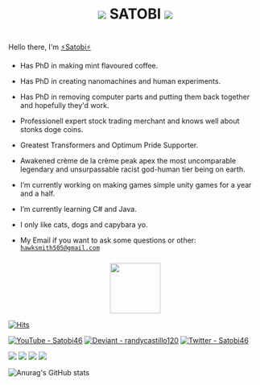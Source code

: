# <p align="center"><img src="https://static.wikia.nocookie.net/ragnarok_gamepedia_en/images/e/eb/SundaeLaw.png/revision/latest?cb=20161103222811"> **SATOBI** <img src="https://static.wikia.nocookie.net/ragnarok_gamepedia_en/images/e/eb/SundaeLaw.png/revision/latest?cb=20161103222811"></p>
#


###
Hello there, I'm [⚡Satobi⚡](#satobi)

+ Has PhD in making mint flavoured coffee.
+ Has PhD in creating nanomachines and human experiments.
+ Has PhD in removing computer parts and putting them back together and hopefully they'd work.
+ Professionell expert stock trading merchant and knows well about stonks doge coins.
+ Greatest Transformers and Optimum Pride Supporter.
+ Awakened crème de la crème peak apex the most uncomparable legendary and unsurpassable racist god-human tier being on earth.

+ I’m currently working on making games simple unity games for a year and a half.
+ I’m currently learning C# and Java.
+ I only like cats, dogs and capybara yo.
+ My Email if you want to ask some questions or other: [`hawksmith505@gmail.com`](https://mail.google.com/mail/)
###


<div id="header" align="center">
  <img src="https://media3.giphy.com/media/FlQUFEG7QDdhD01eeo/giphy.gif?cid=790b76110a11e0a9f9c7d9cc41bb0e11700773169e3a9966&rid=giphy.gif&ct=s" width="100"/>
</div>


[![Hits](https://hits.seeyoufarm.com/api/count/incr/badge.svg?url=https%3A%2F%2Fgithub.com%2Fgjbae1212%2Fhit-counter&count_bg=%2300CF09&title_bg=%23454545&icon=sourceengine.svg&icon_color=%23FFA200&title=Hits&edge_flat=false)](https://hits.seeyoufarm.com)

<a href="https://www.youtube.com/channel/UCvoX6IkC3E3YCt1LZXGpxzw"><img src="https://img.shields.io/static/v1?label=YouTube&message=Satobi46&color=%23FF0000&logo=YouTube&logoColor=%23FF0000" alt="YouTube - Satobi46"></a> <a href="https://www.deviantart.com/randycastillo120"><img src="https://img.shields.io/badge/Deviant-randycastillo120-2ea44f?logo=DeviantArt&logoColor=%2305CC47" alt="Deviant - randycastillo120"></a> <a href="https://twitter.com/Satobi46"><img src="https://img.shields.io/static/v1?label=Twitter&message=Satobi46&color=%231DA1F2&logo=Twitter&logoColor=%231DA1F2" alt="Twitter - Satobi46"></a>

<img src="https://img.shields.io/badge/C%23-239120?style=for-the-badge&logo=c-sharp&logoColor=white"> <img src="https://img.shields.io/badge/C%2B%2B-00599C?style=for-the-badge&logo=c%2B%2B&logoColor=white"> <img src="https://img.shields.io/badge/JavaScript-323330?style=for-the-badge&logo=javascript&logoColor=F7DF1E"> <img src="https://img.shields.io/badge/json-5E5C5C?style=for-the-badge&logo=json&logoColor=white https://img.shields.io/badge/Lua-2C2D72?style=for-the-badge&logo=lua&logoColor=white">

![Anurag's GitHub stats](https://github-readme-stats.vercel.app/api?username=Satobi46&theme=tokyonight&show_icons=true)


